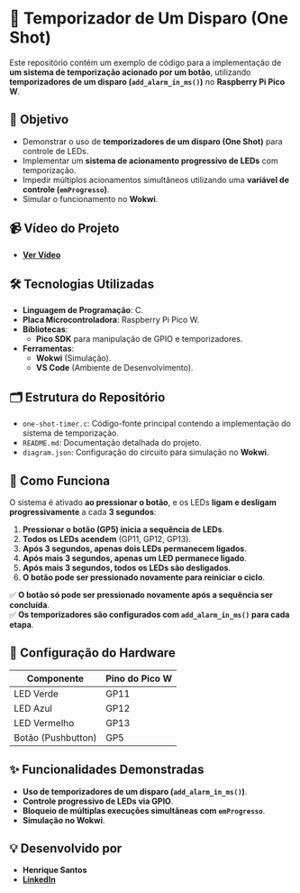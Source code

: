 # 🔘 Temporizador de Um Disparo (One Shot)  

Este repositório contém um exemplo de código para a implementação de **um sistema de temporização acionado por um botão**, utilizando **temporizadores de um disparo (`add_alarm_in_ms()`)** no **Raspberry Pi Pico W**.  

## 🎯 Objetivo  

- Demonstrar o uso de **temporizadores de um disparo (One Shot)** para controle de LEDs.  
- Implementar um **sistema de acionamento progressivo de LEDs** com temporização.  
- Impedir múltiplos acionamentos simultâneos utilizando uma **variável de controle (`emProgresso`)**.  
- Simular o funcionamento no **Wokwi**.  

## 📹 Vídeo do Projeto  

- **[Ver Vídeo](https://drive.google.com/file/d/1Rch42XyErHJ5np9yWHtZDSt34t_K5iZ2/view?usp=sharing)**  

## 🛠️ Tecnologias Utilizadas  

- **Linguagem de Programação**: C.  
- **Placa Microcontroladora**: Raspberry Pi Pico W.  
- **Bibliotecas**:  
  - **Pico SDK** para manipulação de GPIO e temporizadores.  
- **Ferramentas**:  
  - **Wokwi** (Simulação).  
  - **VS Code** (Ambiente de Desenvolvimento).  

## 🗂️ Estrutura do Repositório  

- `one-shot-timer.c`: Código-fonte principal contendo a implementação do sistema de temporização.  
- `README.md`: Documentação detalhada do projeto.  
- `diagram.json`: Configuração do circuito para simulação no **Wokwi**.  

## 🚀 Como Funciona  

O sistema é ativado **ao pressionar o botão**, e os LEDs **ligam e desligam progressivamente** a cada **3 segundos**:  

1. **Pressionar o botão (GP5) inicia a sequência de LEDs**.  
2. **Todos os LEDs acendem** (GP11, GP12, GP13).  
3. **Após 3 segundos, apenas dois LEDs permanecem ligados**.  
4. **Após mais 3 segundos, apenas um LED permanece ligado**.  
5. **Após mais 3 segundos, todos os LEDs são desligados**.  
6. **O botão pode ser pressionado novamente para reiniciar o ciclo**.  

✅ **O botão só pode ser pressionado novamente após a sequência ser concluída**.  
✅ **Os temporizadores são configurados com `add_alarm_in_ms()` para cada etapa**.  

## 🔌 Configuração do Hardware  

| Componente  | Pino do Pico W |  
|------------|---------------|  
| LED Verde  | GP11          |  
| LED Azul   | GP12          |  
| LED Vermelho | GP13         |  
| Botão (Pushbutton) | GP5   |  

## ✨ Funcionalidades Demonstradas  

- **Uso de temporizadores de um disparo (`add_alarm_in_ms()`)**.  
- **Controle progressivo de LEDs via GPIO**.  
- **Bloqueio de múltiplas execuções simultâneas com `emProgresso`**.  
- **Simulação no Wokwi**.  

## 💡 Desenvolvido por  

- **Henrique Santos**  
- **[LinkedIn](https://www.linkedin.com/in/dev-henriqueo-santos/)**  
